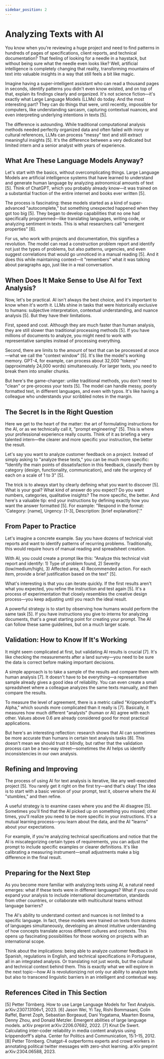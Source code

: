```yaml
---
sidebar_position: 2
---
```


# Analyzing Texts with AI

You know when you're reviewing a huge project and need to find patterns in hundreds of pages of specifications, client reports, and technical documentation? That feeling of looking for a needle in a haystack, but without being sure what the needle even looks like? Well, artificial intelligence is completely changing that reality, transforming mountains of text into valuable insights in a way that still feels a bit like magic.

Imagine having a super-intelligent assistant who can read a thousand pages in seconds, identify patterns you didn't even know existed, and on top of that, explain its findings clearly and organized. It's not science fiction—it's exactly what Large Language Models (LLMs) do today. And the most interesting part? They can do things that were, until recently, impossible for computers, like understanding sarcasm, capturing contextual nuances, and even interpreting underlying intentions in texts [5].

The difference is astounding. While traditional computational analysis methods needed perfectly organized data and often failed with irony or cultural references, LLMs can process "messy" text and still extract meaningful insights [5]. It's the difference between a very dedicated but limited intern and a senior analyst with years of experience.

## What Are These Language Models Anyway?

Let's start with the basics, without overcomplicating things. Large Language Models are artificial intelligence systems that have learned to understand and generate human language by analyzing astronomical amounts of text [5]. Think of ChatGPT, which you probably already know—it was trained on a substantial fraction of the entire internet and books ever written [5].

The process is fascinating: these models started as a kind of super-advanced "autocomplete," but something unexpected happened when they got too big [5]. They began to develop capabilities that no one had specifically programmed—like translating languages, writing code, or analyzing sentiment in texts. This is what researchers call "emergent properties" [6].

For us, who work with projects and documentation, this signifies a revolution. The model can read a construction problem report and identify not just the types of problems, but also patterns, urgencies, and even suggest correlations that would go unnoticed in a manual reading [5]. And it does this while maintaining context—it "remembers" what it was talking about paragraphs ago, just like in a real conversation.

## When Does It Make Sense to Use AI for Text Analysis?

Now, let's be practical. AI isn't always the best choice, and it's important to know when it's worth it. LLMs shine in tasks that were historically exclusive to humans: subjective interpretation, contextual understanding, and nuance analysis [5]. But they have their limitations.

First, speed and cost. Although they are much faster than human analysis, they are still slower than traditional processing methods [5]. If you have millions of documents to analyze, you might need to work with representative samples instead of processing everything.

Second, there are limits to the amount of text that can be processed at once—what we call the "context window" [5]. It's like the model's working memory. GPT-4, for example, can process about 32,000 "tokens" (approximately 24,000 words) simultaneously. For larger texts, you need to break them into smaller chunks.

But here's the game-changer: unlike traditional methods, you don't need to "clean" or pre-process your texts [5]. The model can handle messy, poorly formatted text, in different languages, and even with typos. It's like having a colleague who understands your scribbled notes in the margin.

## The Secret Is in the Right Question

Here we get to the heart of the matter: the art of formulating instructions for the AI, or as we technically call it, "prompt engineering" [5]. This is where your professional experience really counts. Think of it as briefing a very talented intern—the clearer and more specific your instruction, the better the result.

Let's say you want to analyze customer feedback on a project. Instead of simply asking to "analyze these texts," you can be much more specific: "Identify the main points of dissatisfaction in this feedback, classify them by category (design, functionality, communication), and rate the urgency of each on a scale of 1 to 3" [5].

The trick is to always start by clearly defining what you want to discover [5]. What is your goal? What kind of answer do you expect? Do you want numbers, categories, qualitative insights? The more specific, the better. And here's a valuable tip: end your instructions by defining exactly how you want the answer formatted [5]. For example: "Respond in the format: 'Category: [name], Urgency: [1-3], Description: [brief explanation]'."

## From Paper to Practice

Let's imagine a concrete example. Say you have dozens of technical visit reports and want to identify patterns of recurring problems. Traditionally, this would require hours of manual reading and spreadsheet creation.

With AI, you could create a prompt like this: "Analyze this technical visit report and identify: 1) Type of problem found, 2) Severity (low/medium/high), 3) Affected area, 4) Recommended action. For each item, provide a brief justification based on the text" [5].

What's interesting is that you can iterate quickly. If the first results aren't what you expected, you refine the instruction and test again [5]. It's a process of experimentation that closely resembles the creative design process—you keep adjusting until you reach the ideal result.

A powerful strategy is to start by observing how humans would perform the same task [5]. If you have instructions you give to interns for analyzing documents, that's a great starting point for creating your prompt. The AI can follow these same guidelines, but on a much larger scale.

## Validation: How to Know If It's Working

It might seem complicated at first, but validating AI results is crucial [7]. It's like checking the measurements after a land survey—you need to be sure the data is correct before making important decisions.

A simple approach is to take a sample of the results and compare them with human analysis [7]. It doesn't have to be everything—a representative sample already gives a good idea of reliability. You can even create a small spreadsheet where a colleague analyzes the same texts manually, and then compare the results.

To measure the level of agreement, there is a metric called "Krippendorff's Alpha," which sounds more complicated than it really is [7]. Basically, it measures how much different "analysts" (human or AI) agree with each other. Values above 0.6 are already considered good for most practical applications.

But here's an interesting reflection: research shows that AI can sometimes be more accurate than humans in certain text analysis tasks [8]. This doesn't mean we should trust it blindly, but rather that the validation process can be a two-way street—sometimes the AI helps us identify inconsistencies in our own analysis.

## Refining and Improving

The process of using AI for text analysis is iterative, like any well-executed project [5]. You rarely get it right on the first try—and that's okay! The idea is to start with a basic version of your prompt, test it, observe where the AI "stumbles," and then refine.

A useful strategy is to examine cases where you and the AI disagree [5]. Sometimes you'll find that the AI picked up on something you missed; other times, you'll realize you need to be more specific in your instructions. It's a mutual learning process—you learn about the data, and the AI "learns" about your expectations.

For example, if you're analyzing technical specifications and notice that the AI is miscategorizing certain types of requirements, you can adjust the prompt to include specific examples or clearer definitions. It's like calibrating a measuring instrument—small adjustments make a big difference in the final result.

## Preparing for the Next Step

As you become more familiar with analyzing texts using AI, a natural need emerges: what if these texts were in different languages? What if you could expand your analysis to include international documentation, standards from other countries, or collaborate with multicultural teams without language barriers?

The AI's ability to understand context and nuances is not limited to a specific language. In fact, these models were trained on texts from dozens of languages simultaneously, developing an almost intuitive understanding of how concepts translate across different cultures and contexts. This opens up fascinating possibilities for those working on projects with an international scope.

Think about the implications: being able to analyze customer feedback in Spanish, regulations in English, and technical specifications in Portuguese, all in an integrated analysis. Or translating not just words, but the cultural and technical context behind them. This is exactly what we will explore in the next topic—how AI is revolutionizing not only our ability to analyze texts but also to transcend linguistic barriers in an intelligent and contextual way.

## References Cited in This Section

[5] Petter Törnberg. How to use Large Language Models for Text Analysis. arXiv:2307.13106v1, 2023.
[6] Jason Wei, Yi Tay, Rishi Bommasani, Colin Raffel, Barret Zoph, Sebastian Borgeaud, Dani Yogatama, Maarten Bosma, Denny Zhou, and Donald Metzler. Emergent abilities of large language models. arXiv preprint arXiv:2206.07682, 2022.
[7] Knut De Swert. Calculating inter-coder reliability in media content analysis using krippendorff's alpha. Center for Politics and Communication, 15:1–15, 2012.
[8] Petter Törnberg. Chatgpt-4 outperforms experts and crowd workers in annotating political twitter messages with zero-shot learning. arXiv preprint arXiv:2304.06588, 2023.